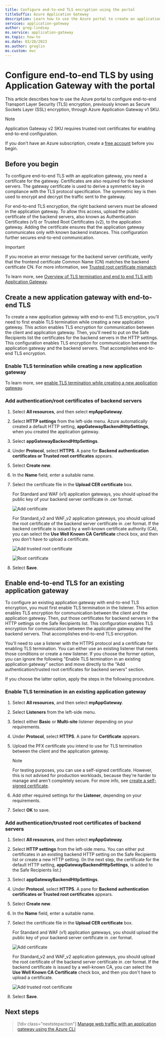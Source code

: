 ```yaml
---
title: Configure end-to-end TLS encryption using the portal
titleSuffix: Azure Application Gateway
description: Learn how to use the Azure portal to create an application gateway with end-to-end TLS encryption.
services: application-gateway
author: greg-lindsay
ms.service: application-gateway
ms.topic: how-to
ms.date: 03/28/2023
ms.author: greglin
ms.custom: mvc
---
```


# Configure end-to-end TLS by using Application Gateway with the portal

This article describes how to use the Azure portal to configure end-to-end Transport Layer Security (TLS) encryption, previously known as Secure Sockets Layer (SSL) encryption, through Azure Application Gateway v1 SKU.

> [!NOTE]
> Application Gateway v2 SKU requires trusted root certificates for enabling end-to-end configuration.

If you don't have an Azure subscription, create a [free account](https://azure.microsoft.com/free/?WT.mc_id=A261C142F) before you begin.

## Before you begin

To configure end-to-end TLS with an application gateway, you need a certificate for the gateway. Certificates are also required for the backend servers. The gateway certificate is used to derive a symmetric key in compliance with the TLS protocol specification. The symmetric key is then used to encrypt and decrypt the traffic sent to the gateway. 

For end-to-end TLS encryption, the right backend servers must be allowed in the application gateway. To allow this access, upload the public certificate of the backend servers, also known as Authentication Certificates (v1) or Trusted Root Certificates (v2), to the application gateway. Adding the certificate ensures that the application gateway communicates only with known backend instances. This configuration further secures end-to-end communication.

> [!IMPORTANT]
> If you receive an error message for the backend server certificate, verify that the frontend certificate Common Name (CN) matches the backend certificate CN. For more information, see [Trusted root certificate mismatch](./application-gateway-backend-health-troubleshooting.md#trusted-root-certificate-mismatch-root-certificate-is-available-on-the-backend-server)

To learn more, see [Overview of TLS termination and end to end TLS with Application Gateway](./ssl-overview.md).

## Create a new application gateway with end-to-end TLS

To create a new application gateway with end-to-end TLS encryption, you'll need to first enable TLS termination while creating a new application gateway. This action enables TLS encryption for communication between the client and application gateway. Then, you'll need to put on the Safe Recipients list the certificates for the backend servers in the HTTP settings. This configuration enables TLS encryption for communication between the application gateway and the backend servers. That accomplishes end-to-end TLS encryption.

### Enable TLS termination while creating a new application gateway

To learn more, see [enable TLS termination while creating a new application gateway](./create-ssl-portal.md).

### Add authentication/root certificates of backend servers

1. Select **All resources**, and then select **myAppGateway**.

2. Select **HTTP settings** from the left-side menu. Azure automatically created a default HTTP setting, **appGatewayBackendHttpSettings**, when you created the application gateway. 

3. Select **appGatewayBackendHttpSettings**.

4. Under **Protocol**, select **HTTPS**. A pane for **Backend authentication certificates or Trusted root certificates** appears.

5. Select **Create new**.

6. In the **Name** field, enter a suitable name.

7. Select the certificate file in the **Upload CER certificate** box.

   For Standard and WAF (v1) application gateways, you should upload the public key of your backend server certificate in .cer format.

   ![Add certificate](./media/end-to-end-ssl-portal/addcert.png)

   For Standard_v2 and WAF_v2 application gateways, you should upload the root certificate of the backend server certificate in .cer format. If the backend certificate is issued by a well-known certificate authority (CA), you can select the **Use Well Known CA Certificate** check box, and then you don't have to upload a certificate.

   ![Add trusted root certificate](./media/end-to-end-ssl-portal/trustedrootcert-portal.png)

   ![Root certificate](./media/end-to-end-ssl-portal/trustedrootcert.png)

8. Select **Save**.

## Enable end-to-end TLS for an existing application gateway

To configure an existing application gateway with end-to-end TLS encryption, you must first enable TLS termination in the listener. This action enables TLS encryption for communication between the client and the application gateway. Then, put those certificates for backend servers in the HTTP settings on the Safe Recipients list. This configuration enables TLS encryption for communication between the application gateway and the backend servers. That accomplishes end-to-end TLS encryption.

You'll need to use a listener with the HTTPS protocol and a certificate for enabling TLS termination. You can either use an existing listener that meets those conditions or create a new listener. If you choose the former option, you can ignore the following "Enable TLS termination in an existing application gateway" section and move directly to the "Add authentication/trusted root certificates for backend servers" section.

If you choose the latter option, apply the steps in the following procedure.
### Enable TLS termination in an existing application gateway

1. Select **All resources**, and then select **myAppGateway**.

2. Select **Listeners** from the left-side menu.

3. Select either **Basic** or **Multi-site** listener depending on your requirements.

4. Under **Protocol**, select **HTTPS**. A pane for **Certificate** appears.

5. Upload the PFX certificate you intend to use for TLS termination between the client and the application gateway.

   > [!NOTE]
   > For testing purposes, you can use a self-signed certificate. However, this is not advised for production workloads, because they're harder to manage and aren't completely secure. For more info, see [create a self-signed certificate](./create-ssl-portal.md#create-a-self-signed-certificate).

6. Add other required settings for the **Listener**, depending on your requirements.

7. Select **OK** to save.

### Add authentication/trusted root certificates of backend servers

1. Select **All resources**, and then select **myAppGateway**.

2. Select **HTTP settings** from the left-side menu. You can either put certificates in an existing backend HTTP setting on the Safe Recipients list or create a new HTTP setting. (In the next step, the certificate for the default HTTP setting, **appGatewayBackendHttpSettings**, is added to the Safe Recipients list.)

3. Select **appGatewayBackendHttpSettings**.

4. Under **Protocol**, select **HTTPS**. A pane for **Backend authentication certificates or Trusted root certificates** appears. 

5. Select **Create new**.

6. In the **Name** field, enter a suitable name.

7. Select the certificate file in the **Upload CER certificate** box.

   For Standard and WAF (v1) application gateways, you should upload the public key of your backend server certificate in .cer format.

   ![Add certificate](./media/end-to-end-ssl-portal/addcert.png)

   For Standard_v2 and WAF_v2 application gateways, you should upload the root certificate of the backend server certificate in .cer format. If the backend certificate is issued by a well-known CA, you can select the **Use Well Known CA Certificate** check box, and then you don't have to upload a certificate.

   ![Add trusted root certificate](./media/end-to-end-ssl-portal/trustedrootcert-portal.png)

8. Select **Save**.

## Next steps

> [!div class="nextstepaction"]
> [Manage web traffic with an application gateway using the Azure CLI](./tutorial-manage-web-traffic-cli.md)
